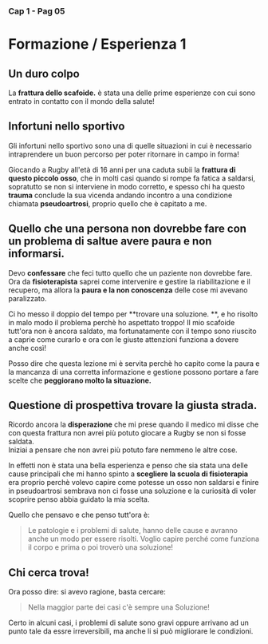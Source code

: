 ###  Cap 1 - Pag 05
# Formazione / Esperienza 1

## Un duro colpo

La **frattura dello scafoide.** è stata una delle prime esperienze con cui sono entrato in contatto con il mondo della salute!

## Infortuni nello sportivo

Gli infortuni nello sportivo sono una di quelle situazioni in cui è necessario intraprendere un buon percorso per poter ritornare in campo in forma!

Giocando a Rugby all'età di 16 anni per una caduta subii la **frattura di questo piccolo osso**, che in molti casi quando si rompe fa fatica a saldarsi, sopratutto se non si interviene in modo corretto, e spesso chi ha questo **trauma**  conclude la sua vicenda andando incontro a una condizione chiamata **pseudoartrosi**, proprio quello che è capitato a me.

## Quello che una persona non dovrebbe fare con un problema di saltue avere paura e non informarsi.

Devo **confessare** che feci tutto quello che un paziente non dovrebbe fare. Ora da **fisioterapista**  saprei come intervenire e gestire la riabilitazione e il recupero, ma allora la **paura e la non conoscenza** delle cose mi avevano paralizzato.

Ci ho messo il doppio del tempo per **trovare una soluzione. **, e ho risolto in malo modo il problema perchè ho aspettato troppo! Il mio scafoide tutt'ora non è ancora saldato, ma fortunatamente con il tempo sono riuscito a caprie come curarlo e ora con le giuste attenzioni funziona a dovere anche così!

Posso dire che questa lezione mi è servita perchè ho capito come la paura e la mancanza di una corretta informazione e gestione possono portare a fare scelte che **peggiorano molto la situazione.**

## Questione di prospettiva trovare la giusta strada.

Ricordo ancora la **disperazione** che mi prese quando il medico mi disse che con questa frattura non avrei più potuto giocare a Rugby se non si fosse saldata.  
Iniziai a pensare che non avrei più potuto fare nemmeno le altre cose.

In effetti non è stata una bella esperienza e penso che sia stata una delle cause principali che mi hanno spinto a **scegliere la scuola di fisioterapia** era proprio perchè volevo capire come potesse un osso non saldarsi e finire in pseudoartrosi sembrava non ci fosse una soluzione e la curiosità di voler scoprire penso abbia guidato la mia scelta.

Quello che pensavo e che penso tutt'ora è:

> Le patologie e i problemi di salute, hanno delle cause e avranno anche un modo per essere risolti. 
Voglio capire perché come funziona il corpo e prima o poi troverò una soluzione!

## Chi cerca trova!

Ora posso dire: si avevo ragione, basta cercare: 

> Nella maggior parte dei casi c'è sempre una Soluzione!

Certo in alcuni casi, i problemi di salute sono gravi oppure arrivano ad un punto tale da essre irreversibili, ma anche li si può migliorare le condizioni.




<!--stackedit_data:
eyJoaXN0b3J5IjpbLTExMTk5NzYxODQsMjAwODMzODkxNV19
-->